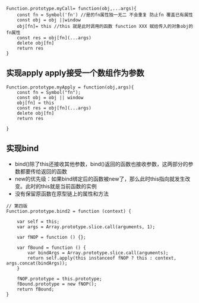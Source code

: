 

```
Function.prototype.myCall= function(obj,...args){
    const fn = Symbol('fn') //是的fn属性独一无二 不会重复 防止fn 覆盖已有属性
    const obj = obj ||window
    obj[fn]= this //this 就是此时调用的函数 function XXX 赋给传入的对象obj的fn属性
    const res = obj[fn](...args)
    delete obj[fn]
    return res
}
```

## 实现apply apply接受一个数组作为参数

```
Function.prototype.myApply = function(obj,args){
    const fn = Symbol("fn");
    const obj = obj || window
    obj[fn] = this 
    const res = obj[fn](...args)
    delete obj[fn]
    return res

}
```

## 实现bind 

* bind()除了this还接收其他参数，bind()返回的函数也接收参数，这两部分的参数都要传给返回的函数
* new的优先级：如果bind绑定后的函数被new了，那么此时this指向就发生改变。此时的this就是当前函数的实例
* 没有保留原函数在原型链上的属性和方法



```
// 第四版
Function.prototype.bind2 = function (context) {

    var self = this;
    var args = Array.prototype.slice.call(arguments, 1);

    var fNOP = function () {};

    var fBound = function () {
        var bindArgs = Array.prototype.slice.call(arguments);
        return self.apply(this instanceof fNOP ? this : context, args.concat(bindArgs));
    }

    fNOP.prototype = this.prototype;
    fBound.prototype = new fNOP();
    return fBound;
}

```